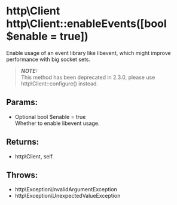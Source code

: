# http\Client http\Client::enableEvents([bool $enable = true])

Enable usage of an event library like libevent, which might improve performance with big socket sets.

> ***NOTE:***  
> This method has been deprecated in 2.3.0, please use http\Client::configure() instead.

## Params:

* Optional bool $enable = true  
  Whether to enable libevent usage.

## Returns:

* http\Client, self.

## Throws:

* http\Exception\InvalidArgumentException
* http\Exception\UnexpectedValueException
